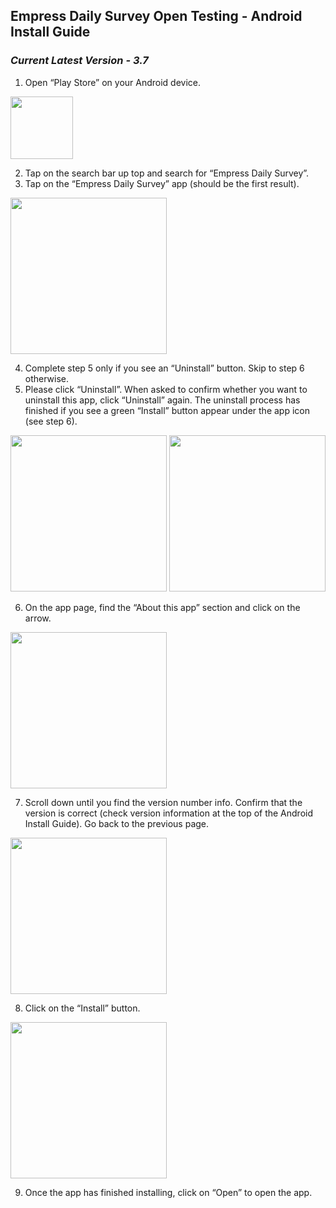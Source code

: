 ## Empress Daily Survey Open Testing - Android Install Guide

### _Current Latest Version - 3.7_

1. Open “Play Store” on your Android device.  
<img src="https://user-images.githubusercontent.com/17057659/198920765-ab236287-f5e5-4532-b355-664fdb062f90.jpeg" width="100">

2. Tap on the search bar up top and search for “Empress Daily Survey”.
3. Tap on the “Empress Daily Survey” app (should be the first result).
<img src="https://user-images.githubusercontent.com/17057659/198921181-dba422c8-90b3-4b6e-b6e2-fc3618b95c1a.jpeg" width="250">

4. Complete step 5 only if you see an “Uninstall” button. Skip to step 6 otherwise.
5. Please click “Uninstall”. When asked to confirm whether you want to uninstall this app, click “Uninstall” again. The uninstall process has finished if you see a green “Install” button appear under the app icon (see step 6).
<p float="left">
  <img src="https://user-images.githubusercontent.com/17057659/198921530-10f5e95f-c8af-4ac4-bf3e-4fe725688387.jpeg" width="250">
  <img src="https://user-images.githubusercontent.com/17057659/198921575-0605d293-26f2-4a98-bb9d-05afb1aba75a.jpeg" width="250">
</p>

6. On the app page, find the “About this app” section and click on the arrow.
<img src="https://user-images.githubusercontent.com/17057659/198921742-d126df81-2c7a-4c0a-9480-b48ed07802aa.jpeg" width="250">

7. Scroll down until you find the version number info. Confirm that the version is correct 
(check version information at the top of the Android Install Guide). Go back to the previous page.  
<img src="https://user-images.githubusercontent.com/17057659/198921858-1ef5e42d-8194-41e8-95a0-e66cf198550c.jpg" width="250">

8. Click on the “Install” button.
<img src="https://user-images.githubusercontent.com/17057659/198921943-ded10a92-f393-47a1-9211-0c9b186f0113.jpeg" width="250">

9. Once the app has finished installing, click on “Open” to open the app.
